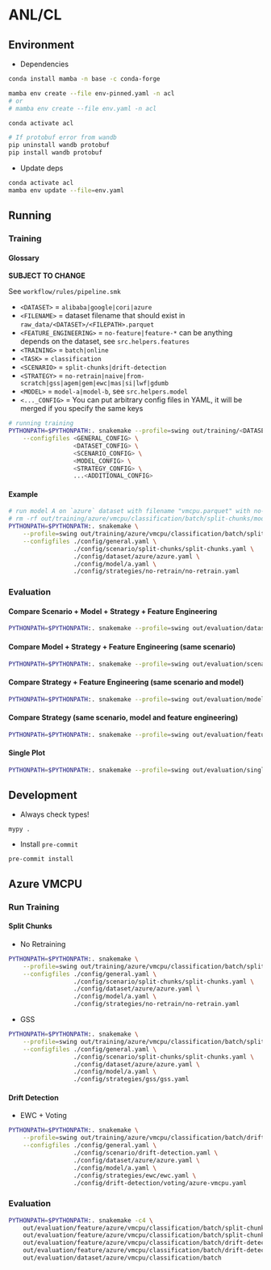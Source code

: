 # ANL/CL

## Environment 

- Dependencies

```bash
conda install mamba -n base -c conda-forge

mamba env create --file env-pinned.yaml -n acl
# or
# mamba env create --file env.yaml -n acl

conda activate acl

# If protobuf error from wandb
pip uninstall wandb protobuf
pip install wandb protobuf
```

- Update deps

```bash
conda activate acl
mamba env update --file=env.yaml
```

## Running

### Training

#### Glossary

**SUBJECT TO CHANGE**

See `workflow/rules/pipeline.smk`

- `<DATASET>` = `alibaba|google|cori|azure`
- `<FILENAME>` = dataset filename that should exist in `raw_data/<DATASET>/<FILEPATH>.parquet`
- `<FEATURE_ENGINEERING>` = `no-feature|feature-*` can be anything depends on the dataset, see `src.helpers.features`
- `<TRAINING>` = `batch|online`
- `<TASK>` = `classification`
- `<SCENARIO>` = `split-chunks|drift-detection`
- `<STRATEGY>` = `no-retrain|naive|from-scratch|gss|agem|gem|ewc|mas|si|lwf|gdumb`
- `<MODEL>` = `model-a|model-b`, see `src.helpers.model`
- `<..._CONFIG>` = You can put arbitrary config files in YAML, it will be merged if you specify the same keys

```bash
# running training
PYTHONPATH=$PYTHONPATH:. snakemake --profile=swing out/training/<DATASET>/<FILENAME>/<TRAINING>/<SCENARIO>/<MODEL>/<FEATURE_ENGINEERING>/<STRATEGY> \
    --configfiles <GENERAL_CONFIG> \
                  <DATASET_CONFIG> \
                  <SCENARIO_CONFIG> \
                  <MODEL_CONFIG> \
                  <STRATEGY_CONFIG> \
                  ...<ADDITIONAL_CONFIG>
```

#### Example

```bash
# run model A on `azure` dataset with filename "vmcpu.parquet" with no-retrain strategy and feature engineering A
# rm -rf out/training/azure/vmcpu/classification/batch/split-chunks/model-a/feats-a/no-retrain
PYTHONPATH=$PYTHONPATH:. snakemake \
    --profile=swing out/training/azure/vmcpu/classification/batch/split-chunks/model-a/feature-a/no-retrain \
    --configfiles ./config/general.yaml \
                  ./config/scenario/split-chunks/split-chunks.yaml \
                  ./config/dataset/azure/azure.yaml \
                  ./config/model/a.yaml \
                  ./config/strategies/no-retrain/no-retrain.yaml
```

### Evaluation

#### Compare Scenario + Model + Strategy + Feature Engineering

```bash
PYTHONPATH=$PYTHONPATH:. snakemake --profile=swing out/evaluation/dataset/<DATASET>/<FILEPATH>/<TRAINING>
```

#### Compare Model + Strategy + Feature Engineering (same scenario)

```bash
PYTHONPATH=$PYTHONPATH:. snakemake --profile=swing out/evaluation/scenario/<DATASET>/<FILEPATH>/<TRAINING>/<SCENARIO>
```

#### Compare Strategy + Feature Engineering (same scenario and model)

```bash
PYTHONPATH=$PYTHONPATH:. snakemake --profile=swing out/evaluation/model/<DATASET>/<FILEPATH>/<TRAINING>/<SCENARIO>/<MODEL>
```

#### Compare Strategy (same scenario, model and feature engineering) 

```bash
PYTHONPATH=$PYTHONPATH:. snakemake --profile=swing out/evaluation/feature/<DATASET>/<FILEPATH>/<TRAINING>/<SCENARIO>/<MODEL>/<FEATURE_ENGINEERING>
```

#### Single Plot

```bash
PYTHONPATH=$PYTHONPATH:. snakemake --profile=swing out/evaluation/single/<DATASET>/<FILEPATH>/<TRAINING>/<SCENARIO>/<MODEL>/<FEATURE_ENGINEERING>/<STRATEGY>
```

## Development

- Always check types!

```
mypy .
```

- Install `pre-commit`

```
pre-commit install
```

## Azure VMCPU

### Run Training

#### Split Chunks

- No Retraining

```bash
PYTHONPATH=$PYTHONPATH:. snakemake \
    --profile=swing out/training/azure/vmcpu/classification/batch/split-chunks/model-a/feature-a/no-retrain \
    --configfiles ./config/general.yaml \
                  ./config/scenario/split-chunks/split-chunks.yaml \
                  ./config/dataset/azure/azure.yaml \
                  ./config/model/a.yaml \
                  ./config/strategies/no-retrain/no-retrain.yaml
```

- GSS

```bash
PYTHONPATH=$PYTHONPATH:. snakemake \
    --profile=swing out/training/azure/vmcpu/classification/batch/split-chunks/model-a/feature-a/gss \
    --configfiles ./config/general.yaml \
                  ./config/scenario/split-chunks/split-chunks.yaml \
                  ./config/dataset/azure/azure.yaml \
                  ./config/model/a.yaml \
                  ./config/strategies/gss/gss.yaml
```

#### Drift Detection

- EWC + Voting

```bash
PYTHONPATH=$PYTHONPATH:. snakemake \
    --profile=swing out/training/azure/vmcpu/classification/batch/drift-detection/model-a/feature-a/ewc \
    --configfiles ./config/general.yaml \
                  ./config/scenario/drift-detection.yaml \
                  ./config/dataset/azure/azure.yaml \
                  ./config/model/a.yaml \
                  ./config/strategies/ewc/ewc.yaml \
                  ./config/drift-detection/voting/azure-vmcpu.yaml
```

### Evaluation

```bash
PYTHONPATH=$PYTHONPATH:. snakemake -c4 \
    out/evaluation/feature/azure/vmcpu/classification/batch/split-chunks/model-a/feature-a \
    out/evaluation/feature/azure/vmcpu/classification/batch/split-chunks/model-b/feature-a \
    out/evaluation/feature/azure/vmcpu/classification/batch/drift-detection/model-a/feature-a \
    out/evaluation/feature/azure/vmcpu/classification/batch/drift-detection/model-b/feature-a \
    out/evaluation/dataset/azure/vmcpu/classification/batch
```